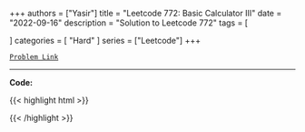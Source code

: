 
+++
authors = ["Yasir"]
title = "Leetcode 772: Basic Calculator III"
date = "2022-09-16"
description = "Solution to Leetcode 772"
tags = [
    
]
categories = [
    "Hard"
]
series = ["Leetcode"]
+++



[`Problem Link`](https://leetcode.com/problems/basic-calculator-iii/description/)

---

**Code:**

{{< highlight html >}}

{{< /highlight >}}

